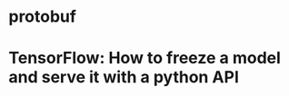 
# protobuf

# TensorFlow: How to freeze a model and serve it with a python API
<!--stackedit_data:
eyJoaXN0b3J5IjpbLTYwNTE0MDU3MF19
-->